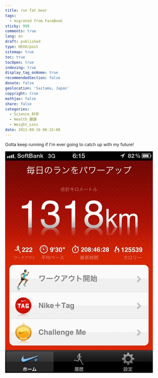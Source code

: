 ```yaml
---
title: run fat bear
tags:
  - migrated from FaceBook
sticky: 999
comments: true
lang: en
draft: published
type: HEXO/post
sitemap: true
toc: true
tocOpen: true
indexing: true
display_tag_onHome: true
recommendedSection: false
donate: false
geolocation: 'Saitama, Japan'
copyright: true
mathjax: false
share: false
categories:
  - Science_科学
  - Health_健康
  - Weight_Loss
date: 2011-09-16 06:15:00
---
```


Gotta keep running if I'm ever going to catch up with my future!

![1318 kilometers](./run-fat-bear/1318kilometers.jpg)